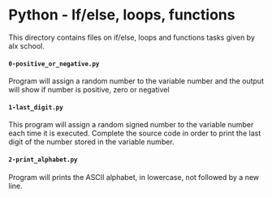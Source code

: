 # Python - If/else, loops, functions #
 
 This directory contains files on if/else, loops and functions tasks given by alx school.

#### `0-positive_or_negative.py` ####
  Program will assign a random number to the variable number and the output will show if number is positive, zero or negativel

#### `1-last_digit.py` ####
  This program will assign a random signed number to the variable number each time it is executed. Complete the source code in order to print the last digit of the number stored in the variable number.

#### `2-print_alphabet.py` ####
  Program will prints the ASCII alphabet, in lowercase, not followed by a new line.
